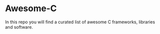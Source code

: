 # Awesome-C
In this repo you will find a curated list of awesome C frameworks, libraries and software.
